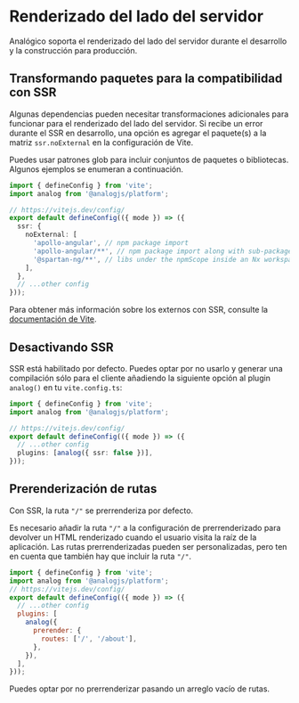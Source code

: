 # Renderizado del lado del servidor

Analógico soporta el renderizado del lado del servidor durante el desarrollo y la construcción para producción.

## Transformando paquetes para la compatibilidad con SSR

Algunas dependencias pueden necesitar transformaciones adicionales para funcionar para el renderizado del lado del servidor. Si recibe un error durante el SSR en desarrollo, una opción es agregar el paquete(s) a la matriz `ssr.noExternal` en la configuración de Vite.

Puedes usar patrones glob para incluir conjuntos de paquetes o bibliotecas. Algunos ejemplos se enumeran a continuación.

```ts
import { defineConfig } from 'vite';
import analog from '@analogjs/platform';

// https://vitejs.dev/config/
export default defineConfig(({ mode }) => ({
  ssr: {
    noExternal: [
      'apollo-angular', // npm package import
      'apollo-angular/**', // npm package import along with sub-packages
      '@spartan-ng/**', // libs under the npmScope inside an Nx workspace
    ],
  },
  // ...other config
}));
```

Para obtener más información sobre los externos con SSR, consulte la [documentación de Vite](https://vitejs.dev/guide/ssr.html#ssr-externals).

## Desactivando SSR

SSR está habilitado por defecto. Puedes optar por no usarlo y generar una compilación sólo para el cliente añadiendo la siguiente opción al plugin `analog()` en tu `vite.config.ts`:

```ts
import { defineConfig } from 'vite';
import analog from '@analogjs/platform';

// https://vitejs.dev/config/
export default defineConfig(({ mode }) => ({
  // ...other config
  plugins: [analog({ ssr: false })],
}));
```

## Prerenderización de rutas

Con SSR, la ruta `"/"` se prerrenderiza por defecto.

Es necesario añadir la ruta `"/"` a la configuración de prerrenderizado para devolver un HTML renderizado cuando el usuario visita la raíz de la aplicación. Las rutas prerrenderizadas pueden ser personalizadas, pero ten en cuenta que también hay que incluir la ruta `"/"`.

```js
import { defineConfig } from 'vite';
import analog from '@analogjs/platform';
// https://vitejs.dev/config/
export default defineConfig(({ mode }) => ({
  // ...other config
  plugins: [
    analog({
      prerender: {
        routes: ['/', '/about'],
      },
    }),
  ],
}));
```

Puedes optar por no prerrenderizar pasando un arreglo vacío de rutas.
